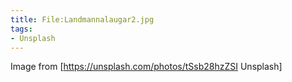 ```yaml
---
title: File:Landmannalaugar2.jpg
tags:
- Unsplash
---
```


Image from [https://unsplash.com/photos/tSsb28hzZSI Unsplash]

